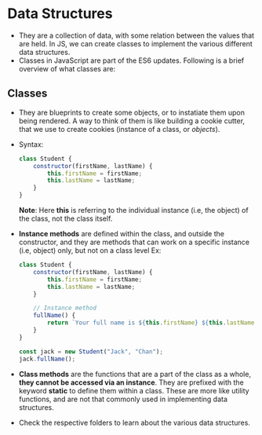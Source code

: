 # Data Structures

-   They are a collection of data, with some relation between the values that are held. In JS, we can create classes to implement the various different data structures.
-   Classes in JavaScript are part of the ES6 updates. Following is a brief overview of what classes are:

## Classes

-   They are blueprints to create some objects, or to instatiate them upon being rendered. A way to think of them is like building a cookie cutter, that we use to create cookies (instance of a class, or _objects_).
-   Syntax: <br>

    ```javascript
    class Student {
        constructor(firstName, lastName) {
            this.firstName = firstName;
            this.lastName = lastName;
        }
    }
    ```

    **Note**: Here **this** is referring to the individual instance (i.e, the object) of the class, not the class itself.

-   **Instance methods** are defined within the class, and outside the constructor, and they are methods that can work on a specific instance (i.e, object) only, but not on a class level
    Ex: <br>

    ```javascript
    class Student {
        constructor(firstName, lastName) {
            this.firstName = firstName;
            this.lastName = lastName;
        }

        // Instance method
        fullName() {
            return `Your full name is ${this.firstName} ${this.lastName}`;
        }
    }

    const jack = new Student("Jack", "Chan");
    jack.fullName();
    ```

-   **Class methods** are the functions that are a part of the class as a whole, **they cannot be accessed via an instance**. They are prefixed with the keyword **static** to define them within a class. These are more like utility functions, and are not that commonly used in implementing data structures.

-   Check the respective folders to learn about the various data structures.
